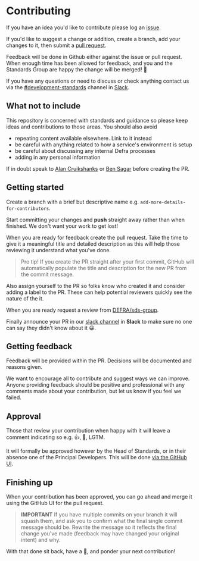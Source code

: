 # Contributing

If you have an idea you'd like to contribute please log an [issue](https://help.github.com/en/articles/about-issues).

If you'd like to suggest a change or addition, create a branch, add your changes to it, then submit a [pull request](https://help.github.com/en/articles/about-pull-requests).

Feedback will be done in Github either against the issue or pull request. When enough time has been allowed for feedback, and you and the Standards Group are happy the change will be merged! 🎉

If you have any questions or need to discuss or check anything contact us via the [#development-standards](https://defra-digital.slack.com/messages/development-standards/) channel in [Slack](https://defra-digital.slack.com/).

## What not to include

This repository is concerned with standards and guidance so please keep ideas and contributions to those areas. You should also avoid

- repeating content available elsewhere. Link to it instead
- be careful with anything related to how a service's environment is setup
- be careful about discussing any internal Defra processes
- adding in any personal information

If in doubt speak to [Alan Cruikshanks](https://github.com/cruikshanks) or [Ben Sagar](https://github.com/bensagar-ea) before creating the PR.

## Getting started

Create a branch with a brief but descriptive name e.g. `add-more-details-for-contributors`.

Start committing your changes and **push** straight away rather than when finished. We don't want your work to get lost!

When you are ready for feedback create the pull request. Take the time to give it a meaningful title and detailed description as this will help those reviewing it understand what you've done.

> Pro tip! If you create the PR straight after your first commit, GitHub will automatically populate the title and description for the new PR from the commit message.

Also assign yourself to the PR so folks know who created it and consider adding a label to the PR. These can help potential reviewers quickly see the nature of the it.

When you are ready request a review from [DEFRA/sds-group](https://github.com/orgs/DEFRA/teams/sds-group).

Finally announce your PR in our [slack channel](https://defra-digital.slack.com/messages/development-standards/) in **Slack** to make sure no one can say they didn't know about it 😀.

## Getting feedback

Feedback will be provided within the PR. Decisions will be documented and reasons given.

We want to encourage all to contribute and suggest ways we can improve. Anyone providing feedback should be positive and professional with any comments made about your contribution, but let us know if you feel we failed.

## Approval

Those that review your contribution when happy with it will leave a comment indicating so e.g. 👍, 🚢, LGTM.

It will formally be approved however by the Head of Standards, or in their absence one of the Principal Developers. This will be done [via the GitHub UI](https://help.github.com/en/articles/approving-a-pull-request-with-required-reviews).

## Finishing up

When your contribution has been approved, you can go ahead and merge it using the GitHub UI for the pull request.

> **IMPORTANT** If you have multiple commits on your branch it will squash them, and ask you to confirm what the final single commit message should be. Rewrite the message so it reflects the final change you've made (feedback may have changed your original intent) and why.

With that done sit back, have a 🍹, and ponder your next contribution!
